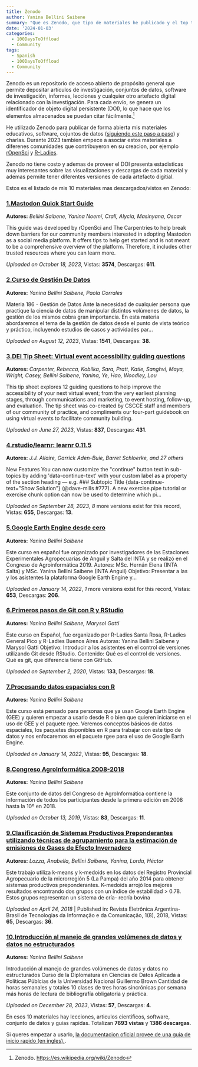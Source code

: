 ```yaml
---
title: Zenodo
author: Yanina Bellini Saibene
summary: "Que es Zenodo, que tipo de materiales he publicado y el top ten de mis materiales mas vistos o descargados de esa plataforma."
date: '2024-01-03'
categories:
  - 100DaysToOffload
  - Community
tags:
  - Spanish
  - 100DaysToOffload
  - Community
---
```


Zenodo es un repositorio de acceso abierto de propósito general que permite depositar artículos de investigación, conjuntos de datos, software de investigación, informes, lecciones y cualquier otro artefacto digital relacionado con la investigación. Para cada envío, se genera un identificador de objeto digital persistente (DOI), lo que hace que los elementos almacenados se puedan citar fácilmente.[^1]

He utilizado Zenodo para publicar de forma abierta mis materiales educativos, software, cojuntos de datos ([siguiendo este paso a paso](/blog/2020_compartirmaterialdoi_es/)) y charlas. Durante 2023 tambien empece a asociar estos materiales a diferenes comunidades que contribuyeron en su creacion, por ejemplo [rOpenSci](https://zenodo.org/communities/ropensci) y [R-Ladies](https://zenodo.org/communities/rladies). 

Zenodo no tiene costo y ademas de proveer el DOI presenta estadisticas muy interesantes sobre las visualizaciones y descargas de cada material y ademas permite tener diferentes versiones de cada artefacto digitial. 

Estos es el listado de mis 10 materiales mas descargados/vistos en Zenodo:

### [1.Mastodon Quick Start Guide](https://zenodo.org/records/10019853)
**Autores:** _Bellini Saibene, Yanina Noemí, Crall, Alycia, Masinyana, Oscar_

This guide was developed by rOpenSci and The Carpentries to help break down barriers for our community members interested in adopting Mastodon as a social media platform. It offers tips to help get started and is not meant to be a comprehensive overview of the platform. Therefore, it includes other trusted resources where you can learn more. 

_Uploaded on October 18, 2023_, Vistas: **3574**,  Descargas: **611**.

### [2.Curso de Gestión De Datos](https://zenodo.org/records/8242069)
**Autores:** _Yanina Bellini Saibene, Paola Corrales_

Materia 186 - Gestión de Datos Ante la necesidad de cualquier persona que practique la ciencia de datos de manipular distintos volúmenes de datos, la gestión de los mismos cobra gran importancia. En esta materia abordaremos el tema de la gestión de datos desde el punto de vista teórico y práctico, incluyendo estudios de casos y actividades par...

_Uploaded on August 12, 2023_, Vistas: **1541**, Descargas: **38**.

### [3.DEI Tip Sheet: Virtual event accessibility guiding questions](https://zenodo.org/records/8043909)
**Autores:** _Carpenter, Rebecca, Kobilka, Sara, Pratt, Katie, Sanghvi, Maya, Wright, Casey, Bellini Saibene, Yanina, Ye, Hao, Woodley, Lou_

This tip sheet explores 12 guiding questions to help improve the accessibility of your next virtual event; from the very earliest planning stages, through communications and marketing, to event hosting, follow-up, and evaluation. The tip sheet was co-created by CSCCE staff and members of our community of practice, and compliments our four-part guidebook on using virtual events to facilitate community building.

_Uploaded on June 27, 2023_, Vistas: **837**, Descargas: **431**.

### [4.rstudio/learnr: learnr 0.11.5](https://zenodo.org/records/8386725)
**Autores:** _J.J. Allaire, Garrick Aden-Buie, Barret Schloerke, and 27 others_

New Features You can now customize the "continue" button text in sub-topics by adding 'data-continue-text' with your custom label as a property of the section heading — e.g. ### Subtopic Title {data-continue-text="Show Solution"} (@dave-mills #777). A new exercise.pipe tutorial or exercise chunk option can now be used to determine which pi...

_Uploaded on September 28, 2023_, _8_ more versions exist for this record, Vistas: **655**, Descargas: **13**.

### [5.Google Earth Engine desde cero](https://zenodo.org/records/5851443)
**Autores:** _Yanina Bellini Saibene_

Este curso en español fue organizado por investigadores de las Estaciones Experimentales Agropecuarias de Anguil y Salta del INTA y se realizó en el Congreso de Agroinformática 2019. Autores: MSc. Hernán Elena (INTA Salta) y MSc. Yanina Bellini Saibene (INTA Anguil) Objetivo: Presentar a las y los asistentes la plataforma Google Earth Engine y...

_Uploaded on January 14, 2022_, _1_ more versions exist for this record, Vistas: **653**, Descargas: **206**.

### [6.Primeros pasos de Git con R y RStudio](https://zenodo.org/records/4012062)
**Autores:** _Yanina Bellini Saibene, Marysol Gatti_

Este curso en Español, fue organizado por R-Ladies Santa Rosa, R-Ladies General Pico y R-Ladies Buenos Aires Autoras: Yanina Bellini Saibene y Marysol Gatti Objetivo: Introducir a los asistentes en el control de versiones utilizando Git desde RStudio. Contenido: Qué es el control de versiones. Qué es git, que diferencia tiene con GitHub. 

_Uploaded on September 2, 2020_, Vistas: **133**, Descargas: **18**.

### [7.Procesando datos espaciales con R](https://zenodo.org/records/5849116)
**Autores:** _Yanina Bellini Saibene_

Este curso está pensado para personas que ya usan Google Earth Engine (GEE) y quieren empezar a usarlo desde R o bien que quieren iniciarse en el uso de GEE y el paquete rgee. Veremos conceptos básicos de datos espaciales, los paquetes disponibles en R para trabajar con este tipo de datos y nos enfocaremos en el paquete rgee para el uso de Google Earth Engine.

_Uploaded on January 14, 2022_, Vistas: **95**, Descargas: **18**.

### [8.Congreso AgroInformática 2008-2018]()
**Autores:** _Yanina Bellini Saibene_

Este conjunto de datos del Congreso de AgroInformática contiene la información de todos los participantes desde la primera edición en 2008 hasta la 10º en 2018.

_Uploaded on October 13, 2019_, Vistas: **83**, Descargas: **11**.

### [9.Clasificación de Sistemas Productivos Preponderantes utilizando técnicas de agrupamiento para la estimación de emisiones de Gases de Efecto Invernadero](https://zenodo.org/records/1228469)
**Autores:** _Lozza, Anabella, Bellini Saibene, Yanina, Lorda, Héctor_

Este trabajo utiliza k-means y k-medoids en los datos del Registro Provincial Agropecuario de la microrregión 5 (La Pampa) del año 2014 para obtener sistemas productivos preponderantes. K-medoids arrojó los mejores resultados encontrando dos grupos con un índice de estabilidad > 0.78. Estos grupos representan un sistema de cría- recría bovina 

_Uploaded on April 24, 2018_ | Published in: Revista Eletrônica Argentina-Brasil de Tecnologias da Informação e da Comunicação, 1(8), 2018, Vistas: **65**, Descargas: **36**.

### [10.Introducción al manejo de grandes volúmenes de datos y datos no estructurados](https://zenodo.org/records/10440059)
**Autores:** _Yanina Bellini Saibene_

Introducción al manejo de grandes volúmenes de datos y datos no estructurados Curso de la Diplomatura en Ciencias de Datos Aplicada a Políticas Públcias de la Universidad Nacional Guillermo Brown Cantidad de horas semanales y totales 10 clases de tres horas sincrónicas por semana más horas de lectura de bibliografía obligatoria y práctica. 

_Uploaded on December 28, 2023_, Vistas: **57**, Descargas: **4**.

En esos 10 materiales hay lecciones, articulos cientificos, software, conjunto de datos y guias rapidas. Totalizan **7693 vistas** y **1386 descargas**. 

Si queres empezar a usarlo, [la documentacion oficial provee de una guia de inicio rapido (en ingles).](https://help.zenodo.org/docs/get-started/quickstart/).



[^1]: Zenodo. <https://es.wikipedia.org/wiki/Zenodo>
